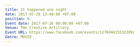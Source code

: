 ```yaml
---
title: It happened one night
date: 2017-07-26 13:48:00 +07:00
position: 9
Event date: 2017-07-26 00:00:00 +07:00
Venue: THe Creative Artillery
Event URL: https://www.facebook.com/events/117694415532399/
Genre: MOVIE
---
```


